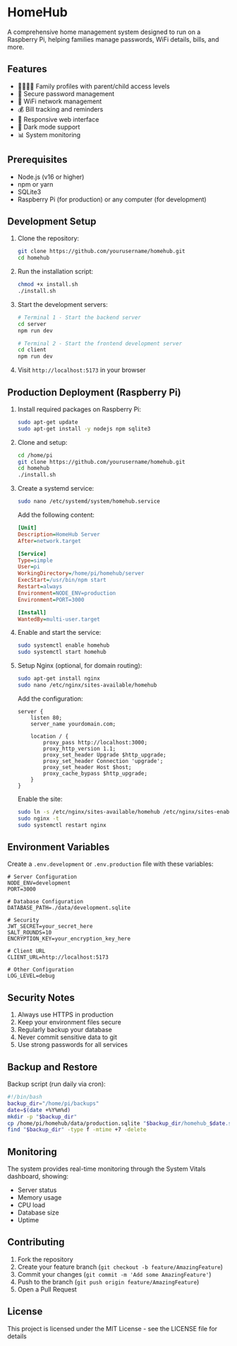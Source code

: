 # HomeHub

A comprehensive home management system designed to run on a Raspberry Pi, helping families manage passwords, WiFi details, bills, and more.

## Features

- 👨‍👩‍👧‍👦 Family profiles with parent/child access levels
- 🔐 Secure password management
- 📡 WiFi network management
- 💰 Bill tracking and reminders
- 📱 Responsive web interface
- 🌙 Dark mode support
- 📊 System monitoring

## Prerequisites

- Node.js (v16 or higher)
- npm or yarn
- SQLite3
- Raspberry Pi (for production) or any computer (for development)

## Development Setup

1. Clone the repository:
   ```bash
   git clone https://github.com/yourusername/homehub.git
   cd homehub
   ```

2. Run the installation script:
   ```bash
   chmod +x install.sh
   ./install.sh
   ```

3. Start the development servers:
   ```bash
   # Terminal 1 - Start the backend server
   cd server
   npm run dev

   # Terminal 2 - Start the frontend development server
   cd client
   npm run dev
   ```

4. Visit `http://localhost:5173` in your browser

## Production Deployment (Raspberry Pi)

1. Install required packages on Raspberry Pi:
   ```bash
   sudo apt-get update
   sudo apt-get install -y nodejs npm sqlite3
   ```

2. Clone and setup:
   ```bash
   cd /home/pi
   git clone https://github.com/yourusername/homehub.git
   cd homehub
   ./install.sh
   ```

3. Create a systemd service:
   ```bash
   sudo nano /etc/systemd/system/homehub.service
   ```

   Add the following content:
   ```ini
   [Unit]
   Description=HomeHub Server
   After=network.target

   [Service]
   Type=simple
   User=pi
   WorkingDirectory=/home/pi/homehub/server
   ExecStart=/usr/bin/npm start
   Restart=always
   Environment=NODE_ENV=production
   Environment=PORT=3000

   [Install]
   WantedBy=multi-user.target
   ```

4. Enable and start the service:
   ```bash
   sudo systemctl enable homehub
   sudo systemctl start homehub
   ```

5. Setup Nginx (optional, for domain routing):
   ```bash
   sudo apt-get install nginx
   sudo nano /etc/nginx/sites-available/homehub
   ```

   Add the configuration:
   ```nginx
   server {
       listen 80;
       server_name yourdomain.com;

       location / {
           proxy_pass http://localhost:3000;
           proxy_http_version 1.1;
           proxy_set_header Upgrade $http_upgrade;
           proxy_set_header Connection 'upgrade';
           proxy_set_header Host $host;
           proxy_cache_bypass $http_upgrade;
       }
   }
   ```

   Enable the site:
   ```bash
   sudo ln -s /etc/nginx/sites-available/homehub /etc/nginx/sites-enabled/
   sudo nginx -t
   sudo systemctl restart nginx
   ```

## Environment Variables

Create a `.env.development` or `.env.production` file with these variables:

```env
# Server Configuration
NODE_ENV=development
PORT=3000

# Database Configuration
DATABASE_PATH=./data/development.sqlite

# Security
JWT_SECRET=your_secret_here
SALT_ROUNDS=10
ENCRYPTION_KEY=your_encryption_key_here

# Client URL
CLIENT_URL=http://localhost:5173

# Other Configuration
LOG_LEVEL=debug
```

## Security Notes

1. Always use HTTPS in production
2. Keep your environment files secure
3. Regularly backup your database
4. Never commit sensitive data to git
5. Use strong passwords for all services

## Backup and Restore

Backup script (run daily via cron):
```bash
#!/bin/bash
backup_dir="/home/pi/backups"
date=$(date +%Y%m%d)
mkdir -p "$backup_dir"
cp /home/pi/homehub/data/production.sqlite "$backup_dir/homehub_$date.sqlite"
find "$backup_dir" -type f -mtime +7 -delete
```

## Monitoring

The system provides real-time monitoring through the System Vitals dashboard, showing:
- Server status
- Memory usage
- CPU load
- Database size
- Uptime

## Contributing

1. Fork the repository
2. Create your feature branch (`git checkout -b feature/AmazingFeature`)
3. Commit your changes (`git commit -m 'Add some AmazingFeature'`)
4. Push to the branch (`git push origin feature/AmazingFeature`)
5. Open a Pull Request

## License

This project is licensed under the MIT License - see the LICENSE file for details 